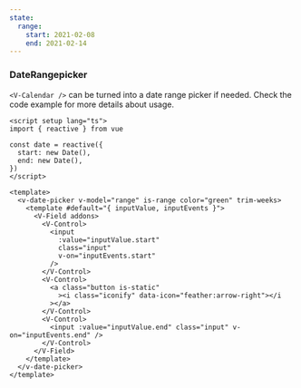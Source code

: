 ```yaml
---
state:
  range:
    start: 2021-02-08
    end: 2021-02-14
---
```


### DateRangepicker

`<V-Calendar />` can be turned into a date range picker if needed. Check the
code example for more details about usage.

<!--code-->

```vue
<script setup lang="ts">
import { reactive } from vue

const date = reactive({
  start: new Date(),
  end: new Date(),
})
</script>

<template>
  <v-date-picker v-model="range" is-range color="green" trim-weeks>
    <template #default="{ inputValue, inputEvents }">
      <V-Field addons>
        <V-Control>
          <input
            :value="inputValue.start"
            class="input"
            v-on="inputEvents.start"
          />
        </V-Control>
        <V-Control>
          <a class="button is-static"
            ><i class="iconify" data-icon="feather:arrow-right"></i
          ></a>
        </V-Control>
        <V-Control>
          <input :value="inputValue.end" class="input" v-on="inputEvents.end" />
        </V-Control>
      </V-Field>
    </template>
  </v-date-picker>
</template>
```

<!--/code-->

<!--example-->

<v-date-picker v-model="frontmatter.state.range" is-range color="green" trim-weeks>
  <template v-slot="{ inputValue, inputEvents }">
    <V-Field addons>
      <V-Control>
        <input
          :value="inputValue.start"
          v-on="inputEvents.start"
          class="input"
        />
      </V-Control>
      <V-Control>
        <a class="button is-static"><i class="iconify" data-icon="feather:arrow-right"></i></a>
      </V-Control>
      <V-Control>
        <input
          :value="inputValue.end"
          v-on="inputEvents.end"
          class="input"
        />
      </V-Control>
    </V-Field>
  </template>
</v-date-picker>

<!--/example-->
